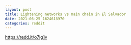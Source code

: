 ```yaml
--- 
layout: post 
title: Lightening networks vs main chain in El Salvador 
date: 2021-06-25 1624618970 
categories: reddit 
--- 
```

https://redd.it/o7lg1v